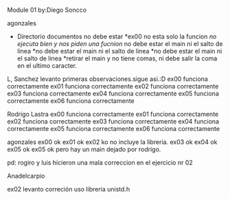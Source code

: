 Module 01
by:Diego Soncco

agonzales
* Directorio documentos no debe estar
*ex00 no esta solo la funcion
*no ejecuta bien y nos piden una fucnion* no debe estar el main ni el salto de linea
*no debe estar el main ni el salto de linea
*no debe estar el main ni el salto de linea
*retirar el main y no tiene comas, ni debe salir la coma en el ultimo caracter.


L, Sanchez levanto primeras observaciones.sigue asi.:D
ex00 funciona correctamente
ex01 funciona correctamente
ex02 funciona correctamente
ex03 funciona correctamente
ex04 funciona correctamente
ex05 funciona correctamente
ex06 funciona correctamente

Rodrigo Lastra
ex00 funciona correctamente
ex01 funciona correctamente
ex02 funciona correctamente
ex03 funciona correctamente
ex04 funciona correctamente
ex05 funciona correctamente
ex06 funciona correctamente

agonzales
ex00 ok
ex01 ok
ex02 ko no incluye la libreria.
ex03 ok
ex04 ok
ex05 ok
ex05 ok pero hay un main dejado por rodrigo.

pd: rogiro y luis hicieron una mala correccion en el ejercicio nr 02

Anadelcarpio

ex02 levanto correción uso libreria unistd.h
